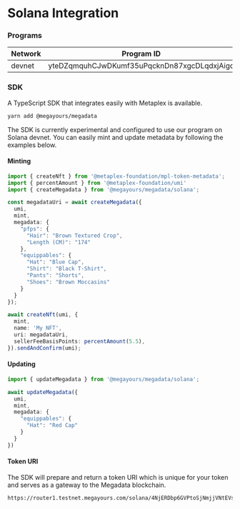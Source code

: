 # Solana Integration

### Programs

<table><thead><tr><th width="262.9921875">Network</th><th>Program ID</th></tr></thead><tbody><tr><td>devnet </td><td>yteDZqmquhCJwDKumf35uPqcknDn87xgcDLqdxjAigq</td></tr></tbody></table>

### SDK

A TypeScript SDK that integrates easily with Metaplex is available.

```bash
yarn add @megayours/megadata
```

The SDK is currently experimental and configured to use our program on Solana devnet. You can easily mint and update metadata by following the examples below.

#### Minting

```typescript
import { createNft } from '@metaplex-foundation/mpl-token-metadata';
import { percentAmount } from '@metaplex-foundation/umi'
import { createMegadata } from '@megayours/megadata/solana';

const megadataUri = await createMegadata({
  umi,
  mint,
  megadata: {
    "pfps": {
      "Hair": "Brown Textured Crop",
      "Length (CM)": "174"
    },
    "equippables": {
      "Hat": "Blue Cap",
      "Shirt": "Black T-Shirt",
      "Pants": "Shorts",
      "Shoes": "Brown Moccasins"
    }
  }
});

await createNft(umi, {
  mint,
  name: 'My NFT',
  uri: megadataUri,
  sellerFeeBasisPoints: percentAmount(5.5),
}).sendAndConfirm(umi);
```

#### Updating

```typescript
import { updateMegadata } from '@megayours/megadata/solana';

await updateMegadata({
  umi,
  mint,
  megadata: {
    "equippables": {
      "Hat": "Red Cap"
    }
  }
})
```

#### Token URI

The SDK will prepare and return a token URI which is unique for your token and serves as a gateway to the Megadata blockchain.&#x20;

```
https://router1.testnet.megayours.com/solana/4NjERDbp6GVPtoSjNmjjVNtEVscv67WGCPiVkFN9XW2i
```
